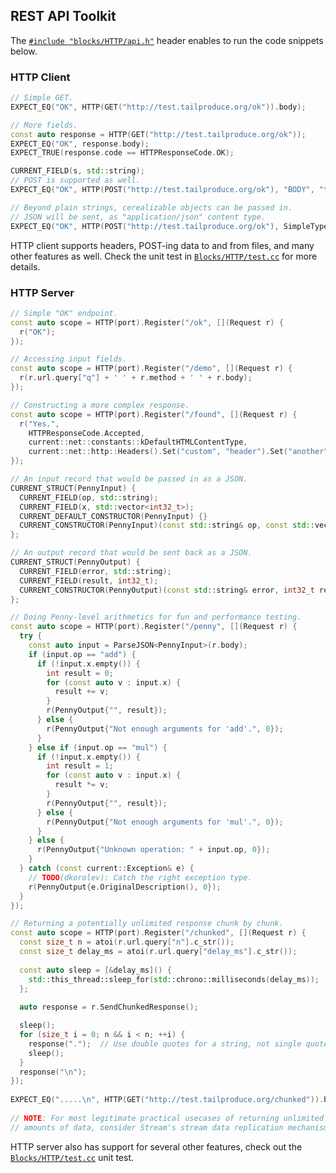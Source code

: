 ## REST API Toolkit

The [`#include "blocks/HTTP/api.h"`](https://github.com/C5T/Current/blob/master/blocks/HTTP/api.h) header enables to run the code snippets below.

### HTTP Client

```cpp
// Simple GET.
EXPECT_EQ("OK", HTTP(GET("http://test.tailproduce.org/ok")).body);

// More fields.
const auto response = HTTP(GET("http://test.tailproduce.org/ok"));
EXPECT_EQ("OK", response.body);
EXPECT_TRUE(response.code == HTTPResponseCode.OK);
```
```cpp
CURRENT_FIELD(s, std::string);
// POST is supported as well.
EXPECT_EQ("OK", HTTP(POST("http://test.tailproduce.org/ok"), "BODY", "text/plain").body);

// Beyond plain strings, cerealizable objects can be passed in.
// JSON will be sent, as "application/json" content type.
EXPECT_EQ("OK", HTTP(POST("http://test.tailproduce.org/ok"), SimpleType()).body);

```
HTTP client supports headers, POST-ing data to and from files, and many other features as well. Check the unit test in [`Blocks/HTTP/test.cc`](https://github.com/C5T/Current/blob/master/blocks/HTTP/test.cc) for more details.
### HTTP Server
```cpp
// Simple "OK" endpoint.
const auto scope = HTTP(port).Register("/ok", [](Request r) {
  r("OK");
});
```
```cpp
// Accessing input fields.
const auto scope = HTTP(port).Register("/demo", [](Request r) {
  r(r.url.query["q"] + ' ' + r.method + ' ' + r.body);
});
```
```cpp
// Constructing a more complex response.
const auto scope = HTTP(port).Register("/found", [](Request r) {
  r("Yes.",
    HTTPResponseCode.Accepted,
    current::net::constants::kDefaultHTMLContentType,
    current::net::http::Headers().Set("custom", "header").Set("another", "one"));
});
```
```cpp
// An input record that would be passed in as a JSON.
CURRENT_STRUCT(PennyInput) {
  CURRENT_FIELD(op, std::string);
  CURRENT_FIELD(x, std::vector<int32_t>);
  CURRENT_DEFAULT_CONSTRUCTOR(PennyInput) {}
  CURRENT_CONSTRUCTOR(PennyInput)(const std::string& op, const std::vector<int32_t>& x) : op(op), x(x) {}
};

// An output record that would be sent back as a JSON.
CURRENT_STRUCT(PennyOutput) {
  CURRENT_FIELD(error, std::string);
  CURRENT_FIELD(result, int32_t);
  CURRENT_CONSTRUCTOR(PennyOutput)(const std::string& error, int32_t result) : error(error), result(result) {}
}; 

// Doing Penny-level arithmetics for fun and performance testing.
const auto scope = HTTP(port).Register("/penny", [](Request r) {
  try {
    const auto input = ParseJSON<PennyInput>(r.body);
    if (input.op == "add") {
      if (!input.x.empty()) {
        int result = 0;
        for (const auto v : input.x) {
          result += v;
        }
        r(PennyOutput{"", result});
      } else {
        r(PennyOutput{"Not enough arguments for 'add'.", 0});
      }
    } else if (input.op == "mul") {
      if (!input.x.empty()) {
        int result = 1;
        for (const auto v : input.x) {
          result *= v;
        }
        r(PennyOutput{"", result});
      } else {
        r(PennyOutput{"Not enough arguments for 'mul'.", 0});
      }
    } else {
      r(PennyOutput{"Unknown operation: " + input.op, 0});
    }
  } catch (const current::Exception& e) {
    // TODO(dkorolev): Catch the right exception type.
    r(PennyOutput{e.OriginalDescription(), 0});
  }
});
```
```cpp
// Returning a potentially unlimited response chunk by chunk.
const auto scope = HTTP(port).Register("/chunked", [](Request r) {
  const size_t n = atoi(r.url.query["n"].c_str());
  const size_t delay_ms = atoi(r.url.query["delay_ms"].c_str());
    
  const auto sleep = [&delay_ms]() {
    std::this_thread::sleep_for(std::chrono::milliseconds(delay_ms));
  };
    
  auto response = r.SendChunkedResponse();

  sleep();
  for (size_t i = 0; n && i < n; ++i) {
    response(".");  // Use double quotes for a string, not single quotes for a char.
    sleep();
  }
  response("\n");
});
 
EXPECT_EQ(".....\n", HTTP(GET("http://test.tailproduce.org/chunked")).body);
 
// NOTE: For most legitimate practical usecases of returning unlimited
// amounts of data, consider Stream's stream data replication mechanisms.
```
HTTP server also has support for several other features, check out the [`Blocks/HTTP/test.cc`](https://github.com/C5T/Current/blob/master/blocks/HTTP/test.cc) unit test.
